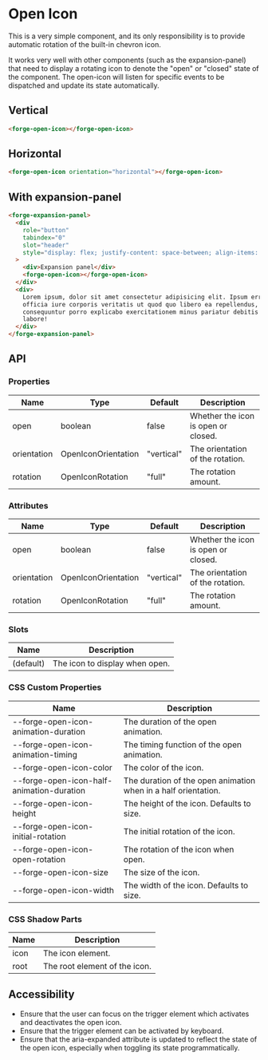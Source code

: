 # Open Icon

This is a very simple component, and its only responsibility is to provide automatic rotation of the built-in chevron icon.

It works very well with other components (such as the expansion-panel) that need to display a rotating icon to denote the "open" or "closed" state of the component. The open-icon will listen for specific events to be dispatched and update its state automatically.

## Vertical

```html
<forge-open-icon></forge-open-icon>
```

## Horizontal

```html
<forge-open-icon orientation="horizontal"></forge-open-icon>
```

## With expansion-panel

```html
<forge-expansion-panel>
  <div
    role="button"
    tabindex="0"
    slot="header"
    style="display: flex; justify-content: space-between; align-items: center;"
  >
    <div>Expansion panel</div>
    <forge-open-icon></forge-open-icon>
  </div>
  <div>
    Lorem ipsum, dolor sit amet consectetur adipisicing elit. Ipsum error
    officia iure corporis veritatis ut quod quo libero ea repellendus,
    consequuntur porro explicabo exercitationem minus pariatur debitis nihil at
    labore!
  </div>
</forge-expansion-panel>
```

## API

### Properties

| Name | Type | Default | Description |
|------|------|---------|-------------|
| open | boolean | false | Whether the icon is open or closed. |
| orientation | OpenIconOrientation | "vertical" | The orientation of the rotation. |
| rotation | OpenIconRotation | "full" | The rotation amount. |

### Attributes

| Name | Type | Default | Description |
|------|------|---------|-------------|
| open | boolean | false | Whether the icon is open or closed. |
| orientation | OpenIconOrientation | "vertical" | The orientation of the rotation. |
| rotation | OpenIconRotation | "full" | The rotation amount. |

### Slots

| Name | Description |
|------|-------------|
| (default) | The icon to display when open. |

### CSS Custom Properties

| Name | Description |
|------|-------------|
| --forge-open-icon-animation-duration | The duration of the open animation. |
| --forge-open-icon-animation-timing | The timing function of the open animation. |
| --forge-open-icon-color | The color of the icon. |
| --forge-open-icon-half-animation-duration | The duration of the open animation when in a half orientation. |
| --forge-open-icon-height | The height of the icon. Defaults to size. |
| --forge-open-icon-initial-rotation | The initial rotation of the icon. |
| --forge-open-icon-open-rotation | The rotation of the icon when open. |
| --forge-open-icon-size | The size of the icon. |
| --forge-open-icon-width | The width of the icon. Defaults to size. |

### CSS Shadow Parts

| Name | Description |
|------|-------------|
| icon | The icon element. |
| root | The root element of the icon. |

## Accessibility

- Ensure that the user can focus on the trigger element which activates and deactivates the open icon.
- Ensure that the trigger element can be activated by keyboard.
- Ensure that the aria-expanded attribute is updated to reflect the state of the open icon, especially when toggling its state programmatically.
